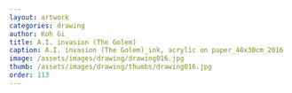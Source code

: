 ```yaml
---
layout: artwork
categories: drawing
author: Koh Gi
title: A.I. invasion (The Golem)
caption: A.I. invasion (The Golem)_ink, acrylic on paper_40x30cm_2016
image: /assets/images/drawing/drawing016.jpg
thumb: /assets/images/drawing/thumbs/drawing016.jpg
order: 113
---
```

